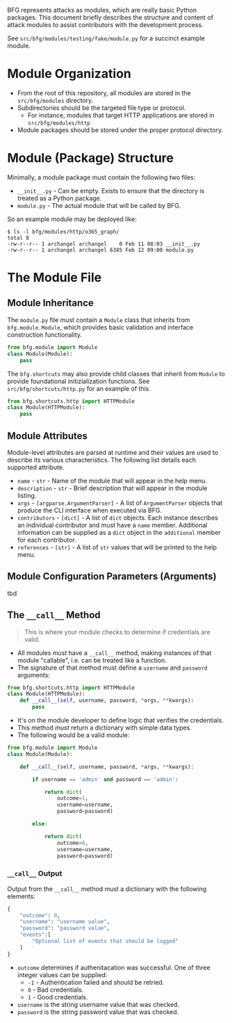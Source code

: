BFG represents attacks as modules, which are really basic Python packages.
This document briefly describes the structure and content of attack modules
to assist contributors with the development process.

See `src/bfg/modules/testing/fake/module.py` for a succinct example module.

# Module Organization

- From the root of this repository, all modules are stored in the
`src/bfg/modules` directory.
- Subdirectories should be the targeted file type or protocol.
  - For instance, modules that target HTTP applications are stored
    in `src/bfg/modules/http`
- Module packages should be stored under the proper protocol directory.

# Module (Package) Structure

Minimally, a module package must contain the following two files:

- `__init__.py` - Can be empty. Exists to ensure that the directory is
  treated as a Python package.
- `module.py` - The actual module that will be called by BFG.

So an example module may be deployed like:

```
$ ls -l bfg/modules/http/o365_graph/
total 8
-rw-r--r-- 1 archangel archangel    0 Feb 11 08:03 __init__.py
-rw-r--r-- 1 archangel archangel 6385 Feb 12 09:00 module.py
```

# The Module File

## Module Inheritance

The `module.py` file must contain a `Module` class that inherits
from `bfg.module.Module`, which provides basic validation and
interface construction functionality.

```python
from bfg.module import Module
class Module(Module):
	pass
```

The `bfg.shortcuts` may also provide child classes that inherit
from `Module` to provide foundational initizialization functions.
See `src/bfg/shortcuts/http.py` for an example of this.

```python
from bfg.shortcuts.http import HTTPModule
class Module(HTTPModule):
    pass
```

## Module Attributes

Module-level attributes are parsed at runtime and their values are
used to describe its various characteristics. The following list
details each supported attribute.

- `name` - `str` - Name of the module that will appear in the help menu.
- `description` - `str` - Brief description that will appear in the module listing.
- `args` - `[argparse.ArgumentParser]` - A list of `ArgumentParser` objects
  that produce the CLI interface when executed via BFG.
- `contributors` - `[dict]` - A list of `dict` objects. Each instance describes
  an individual contributor and must have a `name` member. Additional information
  can be supplied as a `dict` object in the `additional` member for each
  contributor.
- `references` - `[str]` - A list of `str` values that will be printed to the
  help menu.

## Module Configuration Parameters (Arguments)

tbd

## The `__call__` Method

> This is where your module checks to determine if credentials are
valid.

- All modules _must_ have a `__call__` method, making instances of
  that module "callable", i.e. can be treated like a function.
- The signature of that method must define a `username` and `password`
  arguments:

```python
from bfg.shortcuts.http import HTTPModule
class Module(HTTPModule):
	def __call__(self, username, password, *args, **kwargs):
		pass
```

- It's on the module developer to define logic that verifies the
  credentials.
- This method _must_ return a dictionary with simple data types.
- The following would be a valid module:

```python
from bfg.module import Module
class Module(Module):

	def __call__(self, username, password, *args, **kwargs):

		if username == 'admin' and password == 'admin':

			return dict(
				outcome=1,
				username=username,
				password=password)

		else:

			return dict(
				outcome=0,
				username=username,
				password=password)
```

### `__call__` Output

Output from the `__call__` method must a dictionary with the following
elements:

```python
{
	"outcome": 0,
	"username": "username value",
	"password": "password value",
	"events":[
		"Optional list of events that should be logged"
	]
}
```

- `outcome` determines if authenitacation was successful. One of three
  integer values can be supplied:
  - `-1` - Authentication failed and should be retried.
  - `0`  - Bad credentials.
  - `1`  - Good credentials.
- `username` is the string username value that was checked.
- `password` is the string password value that was checked.
